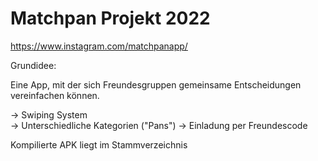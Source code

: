# Matchpan Projekt 2022
https://www.instagram.com/matchpanapp/

Grundidee:

Eine App, mit der sich Freundesgruppen gemeinsame Entscheidungen vereinfachen können.

-> Swiping System<br>
-> Unterschiedliche Kategorien ("Pans")
-> Einladung per Freundescode

Kompilierte APK liegt im Stammverzeichnis
